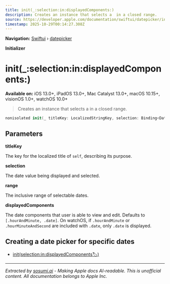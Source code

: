 ```yaml
---
title: init(_:selection:in:displayedComponents:)
description: Creates an instance that selects a  in a closed range.
source: https://developer.apple.com/documentation/swiftui/datepicker/init(_:selection:in:displayedcomponents:)
timestamp: 2025-10-29T00:14:27.308Z
---
```


**Navigation:** [Swiftui](/documentation/swiftui) › [datepicker](/documentation/swiftui/datepicker)

**Initializer**

# init(_:selection:in:displayedComponents:)

**Available on:** iOS 13.0+, iPadOS 13.0+, Mac Catalyst 13.0+, macOS 10.15+, visionOS 1.0+, watchOS 10.0+

> Creates an instance that selects a  in a closed range.

```swift
nonisolated init(_ titleKey: LocalizedStringKey, selection: Binding<Date>, in range: ClosedRange<Date>, displayedComponents: DatePicker<Label>.Components = [.hourAndMinute, .date])
```

## Parameters

**titleKey**

The key for the localized title of `self`, describing its purpose.



**selection**

The date value being displayed and selected.



**range**

The inclusive range of selectable dates.



**displayedComponents**

The date components that user is able to view and edit. Defaults to `[.hourAndMinute, .date]`. On watchOS, if `.hourAndMinute` or `.hourMinuteAndSecond` are included with `.date`, only `.date` is displayed.



## Creating a date picker for specific dates

- [init(selection:in:displayedComponents:label:)](/documentation/swiftui/datepicker/init(selection:in:displayedcomponents:label:))

---

*Extracted by [sosumi.ai](https://sosumi.ai) - Making Apple docs AI-readable.*
*This is unofficial content. All documentation belongs to Apple Inc.*
